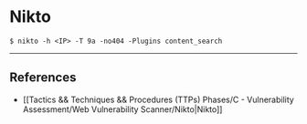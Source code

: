 # Nikto

`$ nikto -h <IP> -T 9a -no404 -Plugins content_search`

---
## References

- [[Tactics && Techniques && Procedures (TTPs) Phases/C - Vulnerability Assessment/Web Vulnerability Scanner/Nikto|Nikto]]